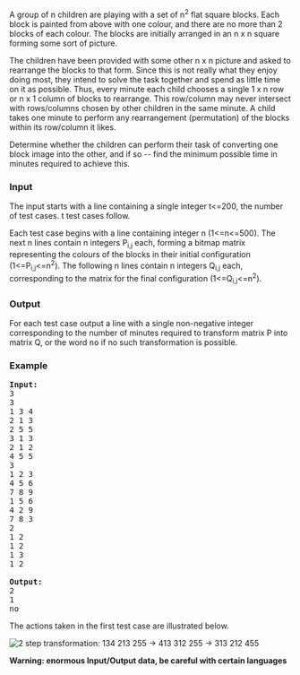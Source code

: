 <p>A group of n children are playing with a set of n<sup>2</sup> flat square blocks. Each block is painted from above with one colour, and 
there are no more than 2 blocks of each colour. The blocks are initially arranged in an n x n square forming some sort of picture.
</p><p>
The children have been provided with some other n x n picture and asked to rearrange the blocks to that form. Since this is not really what they enjoy doing most, they intend to solve the task together and spend as little time on it as possible. Thus, every minute each child chooses a single 1 x n row or n x 1 column of blocks to rearrange. This row/column may never intersect with rows/columns chosen by other children in the same minute. A child takes one minute to perform any rearrangement (permutation) of the blocks within its row/column it likes.
</p><p>
Determine whether the children can perform their task of converting one block image into the other, and if so -- find the minimum possible time in minutes required to achieve this.

</p><h3>Input</h3>
<p>
The input starts with a line containing a single integer t&lt;=200, the number of test cases. t test cases follow. 

Each test case begins with a line containing integer n (1&lt;=n&lt;=500). The next n lines contain n integers P<sub>i,j</sub> each, forming a bitmap matrix representing the colours of the blocks in their initial configuration (1&lt;=P<sub>i,j</sub>&lt;=n<sup>2</sup>). The following n lines contain n integers Q<sub>i,j</sub> each, corresponding to the matrix for the final configuration (1&lt;=Q<sub>i,j</sub>&lt;=n<sup>2</sup>). 

</p><h3>Output</h3>
<p>For each test case output a line with a single non-negative integer corresponding to the number of minutes required to transform matrix P into matrix Q, or the word <tt>no</tt> if no such transformation is possible.

</p><h3>Example</h3>

<pre><b>Input:</b>
3
3
1 3 4
2 1 3
2 5 5
3 1 3
2 1 2
4 5 5
3
1 2 3
4 5 6
7 8 9
1 5 6
4 2 9
7 8 3
2
1 2
1 2
1 3
1 2

<b>Output:</b>
2
1
no
</pre>

<p>
The actions taken in the first test case are illustrated below.
</p><p>
<img src="/content/adrian:blocks.png" alt="2 step transformation: 134 213 255 -> 413 312 255 -> 313 212 455">
</p>
<b>Warning: enormous Input/Output data, be careful with certain languages</b>